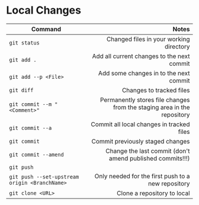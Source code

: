 # Local Changes
| Command                                         | Notes                                                                     |
| ----------------------------------------------- | -------------------------------------------------------------------------:|
| `git status`                                    | Changed files in your working directory                                   |
| `git add .`                                     | Add all current changes to the next commit                                |
| `git add --p <File>`                            | Add some changes in <File> to the next commit                             |
| `git diff`                                      | Changes to tracked files                                                  |
| `git commit --m "<Comment>"`                    | Permanently stores file changes from the staging area in the repository   | 
| `git commit --a`                                | Commit all local changes in tracked files                                 |
| `git commit`                                    | Commit previously staged changes                                          |
| `git commit --amend`                            | Change the last commit (don't amend published commits!!!)                 |
| `git push`                                      |                                                                           |
| `git push --set-upstream origin <BranchName>`   | Only needed for the first push to a new repository                        |
| `git clone <URL>`                               | Clone a repository to local                                               |

